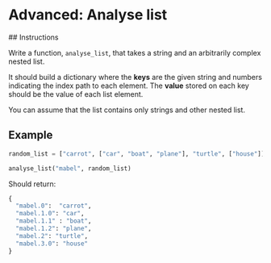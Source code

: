 # Advanced: Analyse list

## Instructions

Write a function, `analyse_list`, that takes a string and an arbitrarily complex nested list. 

It should build a dictionary where the **keys** are the given string and numbers indicating the index path to each element. The **value** stored on each key should be the value of each list element.

You can assume that the list contains only strings and other nested list.


## Example

```py
random_list = ["carrot", ["car", "boat", "plane"], "turtle", ["house"]]

analyse_list("mabel", random_list)
```

Should return:

```py
{
  "mabel.0":  "carrot",
  "mabel.1.0": "car",
  "mabel.1.1" : "boat",
  "mabel.1.2": "plane",
  "mabel.2": "turtle",
  "mabel.3.0": "house"
}

```